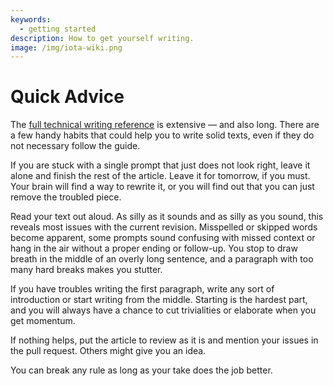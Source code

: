 ```yaml
---
keywords:
  - getting started
description: How to get yourself writing.
image: /img/iota-wiki.png
---
```


# Quick Advice

The [full technical writing reference](../reference/style/manifesto.md) is extensive — and also long. There are a few handy habits that could help you to write solid texts, even if they do not necessary follow the guide.

If you are stuck with a single prompt that just does not look right, leave it alone and finish the rest of the article. Leave it for tomorrow, if you must. Your brain will find a way to rewrite it, or you will find out that you can just remove the troubled piece.

Read your text out aloud. As silly as it sounds and as silly as you sound, this reveals most issues with the current revision. Misspelled or skipped words become apparent, some prompts sound confusing with missed context or hang in the air without a proper ending or follow-up. You stop to draw breath in the middle of an overly long sentence, and a paragraph with too many hard breaks makes you stutter.

If you have troubles writing the first paragraph, write any sort of introduction or start writing from the middle. Starting is the hardest part, and you will always have a chance to cut trivialities or elaborate when you get momentum.

If nothing helps, put the article to review as it is and mention your issues in the pull request. Others might give you an idea.

You can break any rule as long as your take does the job better.
